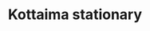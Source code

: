 ---
title: "Kottaima stationary"
url: /thiruvananthapuram/kottaima-stationary/
shop: Schreibwaren
---